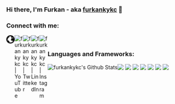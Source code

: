 ### Hi there, I'm Furkan - aka [furkankykc][website] 👋

### Connect with me:
[<img align="left" alt="furkankykc.com" width="22px" src="https://raw.githubusercontent.com/iconic/open-iconic/master/svg/globe.svg" />][website]
[<img align="left" alt="furkankykc | YouTube" width="22px" src="https://cdn.jsdelivr.net/npm/simple-icons@3.4.0/icons/discord.svg" />][discord]
[<img align="left" alt="furkankykc | Twitter" width="22px" src="https://cdn.jsdelivr.net/npm/simple-icons@v3/icons/twitter.svg" />][twitter]
[<img align="left" alt="furkankykc | LinkedIn" width="22px" src="https://cdn.jsdelivr.net/npm/simple-icons@v3/icons/linkedin.svg" />][linkedin]
[<img align="left" alt="furkankykc | Instagram" width="22px" src="https://cdn.jsdelivr.net/npm/simple-icons@v3/icons/instagram.svg" />][instagram]

<br />

### Languages and Frameworks:
<img src="https://img.shields.io/badge/python%20-%2314354C.svg?&logo=python&logoColor=white"/>
<img src="https://img.shields.io/badge/c++%20-%2300599C.svg?&logo=c%2B%2B&ogoColor=white"/>
<img src="https://img.shields.io/badge/c%23%20-%23239120.svg?&logo=c-sharp&logoColor=white"/>
<img src="https://img.shields.io/badge/java-%23ED8B00.svg?&logo=java&logoColor=white"/>
<img src="https://img.shields.io/badge/mysql-%2300f.svg?&logo=mysql&logoColor=white"/>
<img src="https://img.shields.io/badge/spring%20-%236DB33F.svg?&logo=spring&logoColor=white"/>
<img src="https://img.shields.io/badge/django%20-%23092E20.svg?&logo=django&logoColor=white"/>
<img align="left" alt="furkankykc's Github Stats" src="https://github-readme-stats.vercel.app/api?username=furkankykc&show_icons=true&hide_border=true" />





[website]: https://furkankykc.me
[twitter]: https://twitter.com/furkankykc
[youtube]: https://youtube.com/furkankykc
[instagram]: https://instagram.com/furkankykc
[linkedin]: https://linkedin.com/in/furkankykc
[discord]: https://linkedin.com/in/furkankykc 
